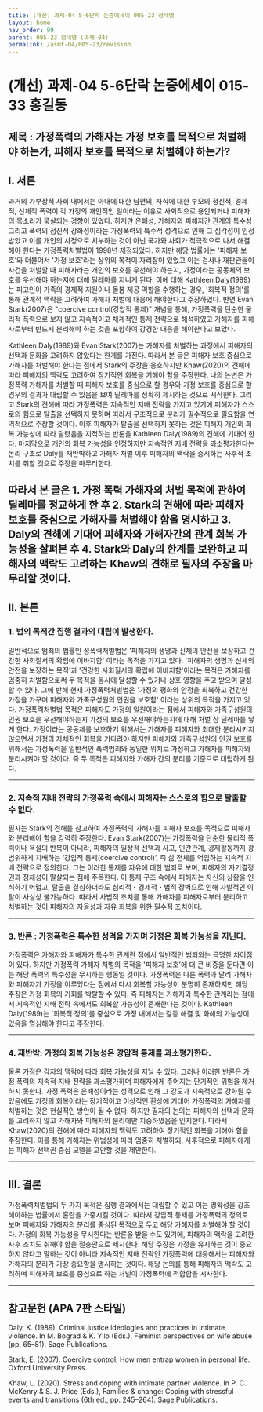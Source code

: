 ```yaml
---
title: (개선) 과제-04 5-6단락 논증에세이 005-23 정태영
layout: home
nav_order: 99
parent: 005-23 정태영 (과제-04)
permalink: /asmt-04/005-23/revision
---
```


# (개선) 과제-04 5-6단락 논증에세이 015-33 홍길동 

## 제목 : 가정폭력의 가해자는 가정 보호를 목적으로 처벌해야 하는가, 피해자 보호를 목적으로 처벌해야 하는가?

## I. 서론

과거의 가부장적 사회 내에서는 아내에 대한 남편의, 자식에 대한 부모의 정신적, 경제적, 신체적 폭력이 각 가정의 개인적인 일이라는 이유로 사회적으로 용인되거나 피해자의 목소리가 묵살되는 경향이 있었다. 하지만 은폐성, 가해자와 피해자간 관계의 특수성 그리고 폭력의 점진적 강화성이라는 가정폭력의 특수적 성격으로 인해 그 심각성이 인정받았고 이를 개인의 사정으로 치부하는 것이 아닌 국가와 사회가 적극적으로 나서 해결해야 한다는 가정폭력처벌법이 1998년 제정되었다. 하지만 해당 법률에는 '피해자 보호'와 더불어서 '가정 보호'라는 상위의 목적이 자리잡아 있었고 이는 검사나 재판관들이 사건을 처벌할 때 피해자라는 개인의 보호를 우선해야 하는지, 가정이라는 공동체의 보호를 우선해야 하는지에 대해 딜레마를 지니게 된다. 이에 대해 Kathleen Daly(1989)는 피고인이 가족의 경제적 지원이나 돌봄 제공 역할을 수행하는 경우, '회복적 정의'를 통해 관계적 맥락을 고려하여 가해자 처벌에 대응에 해야한다고 주장하였다. 반면 Evan Stark(2007)은 "coercive control(강압적 통제)" 개념을 통해, 가정폭력을 단순한 물리적 폭력으로 보지 않고 지속적이고 체계적인 통제 전략으로 해석하였고 가해자를 피해자로부터 반드시 분리해야 하는 것을 포함하여 강경한 대응을 해야한다고 보았다. 

Kathleen Daly(1989)와 Evan Stark(2007)는 가해자를 처벌하는 과정에서 피해자의 선택과 문화을 고려하지 않았다는 한계를 가진다. 따라서 본 글은 피해자 보호 중심으로 가해자를 처벌해야 한다는 점에서 Stark의 주장을 옹호하지만 Khaw(2020)의 견해에 따라 피해자의 맥락도 고려하여 장기적인 회복을 기해야 함을 주장한다. 나의 논변은 가정폭력 가해자를 처벌할 때 피해자 보호를 중심으로 할 경우와 가정 보호를 중심으로 할 경우의 결과가 대립할 수 있음을 보여 딜레마를 정확히 제시하는 것으로 시작한다. 그리고 Stark의 견해에 따라 가정폭력은 지속적인 지배 전략을 가지고 있기에 피해자가 스스로의 힘으로 탈출을 선택하지 못하며 따라서 구조적으로 분리가 필수적으로 필요함을 연역적으로 주장할 것이다. 이후 피해자가 탈출을 선택하지 못하는 것은 피해자 개인의 회복 가능성에 따라 달렸음을 지적하는 반론을 Kathleen Daly(1989)의 견해에 기대어 한다. 마지막으로 개인의 회복 가능성을 인정하지만 지속적인 지배 전략을 과소평가한다는 논리 구조로 Daly를 재반박하고 가해자 처벌 이후 피해자의 맥락을 중시하는 사후적 조치를 취할 것으로 주장을 마무리한다.

따라서 본 글은 1. 가정 폭력 가해자의 처벌 목적에 관하여 딜레마를 정교하게 한 후 2. Stark의 견해에 따라 피해자 보호를 중심으로 가해자를 처벌해야 함을 명시하고 3. Daly의 견해에 기대어 피해자와 가해자간의 관계 회복 가능성을 살펴본 후 4. Stark와 Daly의 한계를 보완하고 피해자의 맥락도 고려하는 Khaw의 견해로 필자의 주장을 마무리할 것이다.
---

## II. 본론

### 1. 법의 목적간 집행 결과의 대립이 발생한다.
일반적으로 범죄의 법률인 성폭력처벌법은 '피해자의 생명과 신체의 안전을 보장하고 건강한 사회질서의 확립에 이바지함' 이라는 목적을 가지고 있다. '피해자의 생명과 신체의 안전을 보장하는 목적'과 '건강한 사회질서의 확립에 이바지함'이라는 목적은 가해자를 엄중히 처벌함으로써 두 목적을 동시에 달성할 수 있거나 상호 영향을 주고 받으며 달성할 수 있다. 그에 반해 현재 가정폭력처벌법은 '가정의 평화와 안정을 회복하고 건강한 가정을 가꾸며 피해자와 가족구성원의 인권을 보호함' 이라는 상위의 목적을 가지고 있다. 가정폭력처벌법 목적은 피해자도 가정의 일원이라는 점에서 피해자와 가족구성원의 인권 보호을 우선해야하는지 가정의 보호를 우선해야하는지에 대해 처벌 상 딜레마를 낳게 한다. 가정이라는 공동체를 보호하기 위해서는 가해자를 피해자와 최대한 분리시키지 않으면서 가정의 자체적인 회복을 기다려야 하지만 피해자와 가족구성원의 인권 보호를 위해서는 가정폭력을 일반적인 폭력범죄와 동일한 위치로 가정하고 가해자를 피해자와 분리시켜야 할 것이다. 즉 두 목적은 피해자와 가해자 간의 분리를 기준으로 대립하게 된다. 

---

### 2. 지속적 지배 전략의 가정폭력 속에서 피해자는 스스로의 힘으로 탈출할 수 없다.

필자는 Stark의 견해를 참고하여 가정폭력의 가해자를 피해자 보호를 목적으로 피해자와 분리해야 함을 강력히 주장한다. Evan Stark(2007)는 가정폭력을 단순한 물리적 폭력이나 욕설의 반복이 아니라, 피해자의 일상적 선택과 사고, 인간관계, 경제활동까지 광범위하게 지배하는 ‘강압적 통제(coercive control)’, 즉 삶 전체를 억압하는 지속적 지배 전략으로 정의한다. 그는 이러한 통제를 자유에 대한 범죄로 보며, 피해자의 자기결정권과 정체성이 말살되는 점에 주목한다. 이 통제 구조 속에서 피해자는 자신의 상황을 인식하기 어렵고, 탈출을 결심하더라도 심리적・경제적・법적 장벽으로 인해 자발적인 이탈이 사실상 불가능하다. 따라서 사법적 조치를 통해 가해자를 피해자로부터 분리하고 처벌하는 것이 피해자의 자율성과 자유 회복을 위한 필수적 조치이다. 

---

### 3. 반론 : 가정폭력은 특수한 성격을 가지며 가정은 회복 가능성을 지닌다.

가정폭력은 가해자와 피해자가 특수한 관계란 점에서 일반적인 범죄와는 극명한 차이점이 있다. 하지만 가정폭력 가해자 처벌의 목적을 '피해자 보호'에 더 큰 비중을 둔다면 이는 해당 폭력의 특수성을 무시하는 행동일 것이다. 가정폭력은 다른 폭력과 달리 가해자와 피해자가 가정을 이루었다는 점에서 다시 회복할 가능성이 분명히 존재하지만 해당 주장은 가정 회복의 기회를 박탈할 수 있다. 즉 피해자는 가해자와 특수한 관계라는 점에서 지속적인 지배 전략 속에서도 회복할 가능성이 존재한다는 것이다. Kathleen Daly(1989)는 '회복적 정의'를 중심으로 가정 내에서는 갈등 해결 및 화해의 가능성이 있음을 명심해야 한다고 주장한다.


---

### 4. 재반박: 가정의 회복 가능성은 강압적 통제를 과소평가한다.

물론 가정은 각자의 맥락에 따라 회복 가능성을 지닐 수 있다. 그러나 이러한 반론은 가정 폭력의 지속적 지배 전략을 과소평가하며 피해자에게 주어지는 단기적인 위험을 제거하지 못한다. 가정 폭력은 은폐성이라는 성격으로 인해 그 강도가 지속적으로 강화될 수 있음에도 가정의 회복이라는 장기적이고 이상적인 환상에 기대어 가정폭력의 가해자를 처벌하는 것은 현실적인 방안이 될 수 없다. 하지만 필자의 논의는 피해자의 선택과 문화를 고려하지 않고 가해자와 피해자의 분리에만 치중하였음을 인지한다. 따라서  Khaw(2020)의 견해에 따라 피해자의 맥락도 고려하여 장기적인 회복을 기해야 함을 주장한다. 이를 통해 가해자는 위법성에 따라 엄중히 처벌하되, 사후적으로 피해자에게는 피해자 선택권 중심 모델을 고안할 것을 제안한다.

---

## III. 결론 

가정폭력처벌법의 두 가지 목적은 집행 결과에서는 대립할 수 있고 이는 명확성을 강조해야하는 법률에서 혼란을 가중시킬 것이다. 따라서 강압적 통제를 가정폭력의 정의로 보며 피해자와 가해자의 분리를 중심된 목적으로 두고 해당 가해자를 처벌해야 할 것이다. 가정의 회복 가능성을 무시한다는 반론을 받을 수도 있기에, 피해자의 맥락을 고려한 사후 조치도 취해야 함을 절충안으로 제시한다. 해당 주장은 가정을 유지하는 것이 중요하지 않다고 말하는 것이 아니라 지속적인 지배 전략인 가정폭력에 대응해서는 피해자와 가해자의 분리가 가장 중요함을 명시하는 것이다. 해당 논의를 통해 피해자의 맥락도 고려하며 피해자의 보호를 중심으로 하는 처벌이 가정폭력에 적합함을 시사한다.

---

## 참고문헌 (APA 7판 스타일)

Daly, K. (1989). Criminal justice ideologies and practices in intimate violence. In M. Bograd & K. Yllo (Eds.), Feminist perspectives on wife abuse (pp. 65–81). Sage Publications.

Stark, E. (2007). Coercive control: How men entrap women in personal life. Oxford University Press.

Khaw, L. (2020). Stress and coping with intimate partner violence. In P. C. McKenry & S. J. Price (Eds.), Families & change: Coping with stressful events and transitions (6th ed., pp. 245–264). Sage Publications.